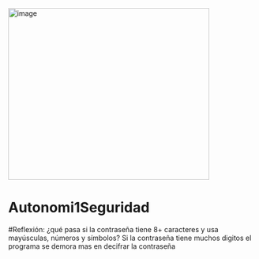 <img width="407" height="348" alt="image" src="https://github.com/user-attachments/assets/79f0bb90-c36e-4420-93bb-6d514aa0f84f" />


# Autonomi1Seguridad

#Reflexión: ¿qué pasa si la contraseña tiene 8+ caracteres y usa mayúsculas, números y símbolos?
Si la contraseña tiene muchos digitos el programa se demora mas en decifrar la contraseña

